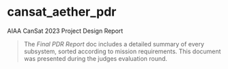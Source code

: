 # cansat_aether_pdr
AIAA CanSat 2023 Project Design Report

> The *Final PDR Report* doc includes a detailed summary of every subsystem, sorted according to mission requirements.
This document was presented during the judges evaluation round.

